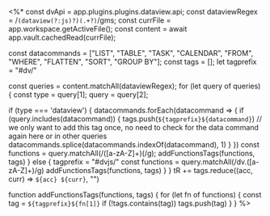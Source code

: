 <%*
const dvApi = app.plugins.plugins.dataview.api;
const dataviewRegex = /```(dataview(?:js)?)(.+?)```/gms;
const currFile = app.workspace.getActiveFile();
const content = await app.vault.cachedRead(currFile);

const datacommands = ["LIST", "TABLE", "TASK", "CALENDAR", "FROM", "WHERE", "FLATTEN", "SORT", "GROUP BY"];
const tags = [];
let tagprefix = "#dv/"

const queries = content.matchAll(dataviewRegex);
for (let query of queries) {
  const type = query[1];
  query = query[2];

  if (type === 'dataview') {
    datacommands.forEach(datacommand => {
      if (query.includes(datacommand)) {
        tags.push(`${tagprefix}${datacommand}`)
         // we only want to add this tag once, no need to check for the data command again here or in other queries
        datacommands.splice(datacommands.indexOf(datacommand), 1)
      }
    })
    const functions = query.matchAll(/([a-zA-Z]+)\(/g);
    addFunctionsTags(functions, tags)
  } else {
    tagprefix = "#dvjs/"
    const functions = query.matchAll(/dv\.([a-zA-Z]+)/g)
    addFunctionsTags(functions, tags)
  }
}
tR += tags.reduce((acc, curr) => `${acc} ${curr}`, "")

function addFunctionsTags(functions, tags) {
  for (let fn of functions) {
    const tag = `${tagprefix}${fn[1]}`
    if (!tags.contains(tag)) tags.push(tag)
  }
}
%>

